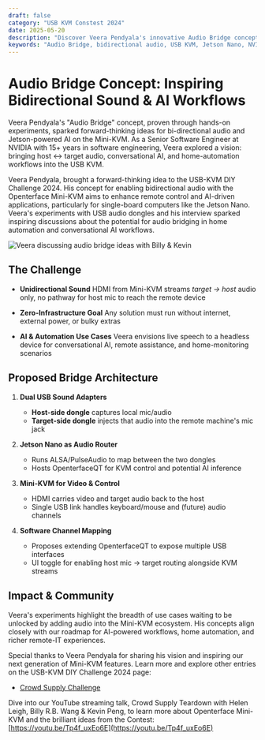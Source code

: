 ```yaml
---
draft: false
category: "USB KVM Constest 2024"
date: 2025-05-20
description: "Discover Veera Pendyala's innovative Audio Bridge concept for Openterface Mini-KVM, enabling bidirectional audio communication and AI workflows. This NVIDIA engineer's vision combines USB audio dongles, Jetson Nano, and KVM technology to create a zero-infrastructure solution for conversational AI and home automation."
keywords: "Audio Bridge, bidirectional audio, USB KVM, Jetson Nano, NVIDIA engineer, conversational AI, home automation, USB audio dongle, ALSA, PulseAudio, headless device, remote control, AI workflows, USB sound adapter, audio routing, Mini-KVM, USB-KVM DIY Challenge, zero-infrastructure, audio streaming, device control, USB interface, HDMI audio, remote assistance, home monitoring, AI inference, software engineering, hardware integration, audio capture, microphone routing, Jetson-powered AI, USB gadget mode"
---
```


# Audio Bridge Concept: Inspiring Bidirectional Sound & AI Workflows

Veera Pendyala's "Audio Bridge" concept, proven through hands-on experiments, sparked forward-thinking ideas for bi-directional audio and Jetson-powered AI on the Mini-KVM. As a Senior Software Engineer at NVIDIA with 15+ years in software engineering, Veera explored a vision: bringing host ↔ target audio, conversational AI, and home-automation workflows into the USB KVM.

Veera Pendyala, brought a forward-thinking idea to the USB-KVM DIY Challenge 2024. His concept for enabling bidirectional audio with the Openterface Mini-KVM aims to enhance remote control and AI-driven applications, particularly for single-board computers like the Jetson Nano. Veera's experiments with USB audio dongles and his interview sparked inspiring discussions about the potential for audio bridging in home automation and conversational AI workflows.

![Veera discussing audio bridge ideas with Billy & Kevin](https://assets.openterface.com/images/blog/Veera-audio-bridge-chat-with-veera.webp)

## The Challenge

-   **Unidirectional Sound**
    HDMI from Mini-KVM streams _target → host_ audio only, no pathway for host mic to reach the remote device

-   **Zero-Infrastructure Goal**
    Any solution must run without internet, external power, or bulky extras

-   **AI & Automation Use Cases**
    Veera envisions live speech to a headless device for conversational AI, remote assistance, and home-monitoring scenarios

## Proposed Bridge Architecture

1. **Dual USB Sound Adapters**

    - **Host-side dongle** captures local mic/audio
    - **Target-side dongle** injects that audio into the remote machine's mic jack

2. **Jetson Nano as Audio Router**

    - Runs ALSA/PulseAudio to map between the two dongles
    - Hosts OpenterfaceQT for KVM control and potential AI inference

3. **Mini-KVM for Video & Control**
    - HDMI carries video and target audio back to the host
    - Single USB link handles keyboard/mouse and (future) audio channels
4. **Software Channel Mapping**
    - Proposes extending OpenterfaceQT to expose multiple USB interfaces
    - UI toggle for enabling host mic → target routing alongside KVM streams

## Impact & Community

Veera's experiments highlight the breadth of use cases waiting to be unlocked by adding audio into the Mini-KVM ecosystem. His concepts align closely with our roadmap for AI-powered workflows, home automation, and richer remote-IT experiences.

Special thanks to Veera Pendyala for sharing his vision and inspiring our next generation of Mini-KVM features. Learn more and explore other entries on the USB-KVM DIY Challenge 2024 page:

-   [Crowd Supply Challenge](https://www.crowdsupply.com/techxartisan/usb-kvm-diy-challenge-2024)

Dive into our YouTube streaming talk, Crowd Supply Teardown with Helen Leigh, Billy R.B. Wang & Kevin Peng, to learn more about Openterface Mini-KVM and the brilliant ideas from the Contest:
[https://youtu.be/Tp4f_uxEo6E](https://youtu.be/Tp4f_uxEo6E)
